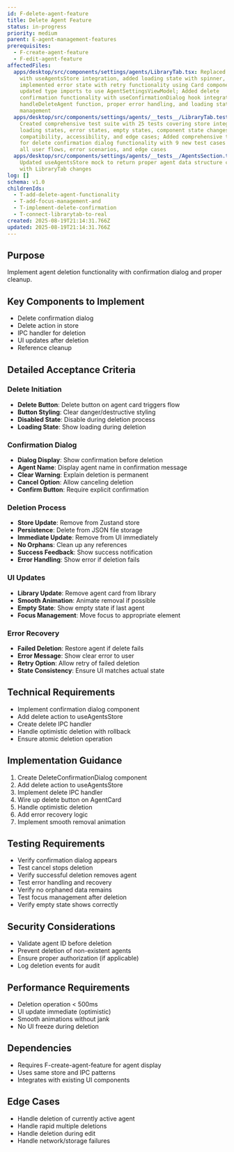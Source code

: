```yaml
---
id: F-delete-agent-feature
title: Delete Agent Feature
status: in-progress
priority: medium
parent: E-agent-management-features
prerequisites:
  - F-create-agent-feature
  - F-edit-agent-feature
affectedFiles:
  apps/desktop/src/components/settings/agents/LibraryTab.tsx: Replaced mock data
    with useAgentsStore integration, added loading state with spinner,
    implemented error state with retry functionality using Card components,
    updated type imports to use AgentSettingsViewModel; Added delete
    confirmation functionality with useConfirmationDialog hook integration,
    handleDeleteAgent function, proper error handling, and loading state
    management
  apps/desktop/src/components/settings/agents/__tests__/LibraryTab.test.tsx:
    Created comprehensive test suite with 25 tests covering store integration,
    loading states, error states, empty states, component state changes, type
    compatibility, accessibility, and edge cases; Added comprehensive test suite
    for delete confirmation dialog functionality with 9 new test cases covering
    all user flows, error scenarios, and edge cases
  apps/desktop/src/components/settings/agents/__tests__/AgentsSection.test.tsx:
    Updated useAgentsStore mock to return proper agent data structure compatible
    with LibraryTab changes
log: []
schema: v1.0
childrenIds:
  - T-add-delete-agent-functionality
  - T-add-focus-management-and
  - T-implement-delete-confirmation
  - T-connect-librarytab-to-real
created: 2025-08-19T21:14:31.766Z
updated: 2025-08-19T21:14:31.766Z
---
```


## Purpose

Implement agent deletion functionality with confirmation dialog and proper cleanup.

## Key Components to Implement

- Delete confirmation dialog
- Delete action in store
- IPC handler for deletion
- UI updates after deletion
- Reference cleanup

## Detailed Acceptance Criteria

### Delete Initiation

- **Delete Button**: Delete button on agent card triggers flow
- **Button Styling**: Clear danger/destructive styling
- **Disabled State**: Disable during deletion process
- **Loading State**: Show loading during deletion

### Confirmation Dialog

- **Dialog Display**: Show confirmation before deletion
- **Agent Name**: Display agent name in confirmation message
- **Clear Warning**: Explain deletion is permanent
- **Cancel Option**: Allow canceling deletion
- **Confirm Button**: Require explicit confirmation

### Deletion Process

- **Store Update**: Remove from Zustand store
- **Persistence**: Delete from JSON file storage
- **Immediate Update**: Remove from UI immediately
- **No Orphans**: Clean up any references
- **Success Feedback**: Show success notification
- **Error Handling**: Show error if deletion fails

### UI Updates

- **Library Update**: Remove agent card from library
- **Smooth Animation**: Animate removal if possible
- **Empty State**: Show empty state if last agent
- **Focus Management**: Move focus to appropriate element

### Error Recovery

- **Failed Deletion**: Restore agent if delete fails
- **Error Message**: Show clear error to user
- **Retry Option**: Allow retry of failed deletion
- **State Consistency**: Ensure UI matches actual state

## Technical Requirements

- Implement confirmation dialog component
- Add delete action to useAgentsStore
- Create delete IPC handler
- Handle optimistic deletion with rollback
- Ensure atomic deletion operation

## Implementation Guidance

1. Create DeleteConfirmationDialog component
2. Add delete action to useAgentsStore
3. Implement delete IPC handler
4. Wire up delete button on AgentCard
5. Handle optimistic deletion
6. Add error recovery logic
7. Implement smooth removal animation

## Testing Requirements

- Verify confirmation dialog appears
- Test cancel stops deletion
- Verify successful deletion removes agent
- Test error handling and recovery
- Verify no orphaned data remains
- Test focus management after deletion
- Verify empty state shows correctly

## Security Considerations

- Validate agent ID before deletion
- Prevent deletion of non-existent agents
- Ensure proper authorization (if applicable)
- Log deletion events for audit

## Performance Requirements

- Deletion operation < 500ms
- UI update immediate (optimistic)
- Smooth animations without jank
- No UI freeze during deletion

## Dependencies

- Requires F-create-agent-feature for agent display
- Uses same store and IPC patterns
- Integrates with existing UI components

## Edge Cases

- Handle deletion of currently active agent
- Handle rapid multiple deletions
- Handle deletion during edit
- Handle network/storage failures
